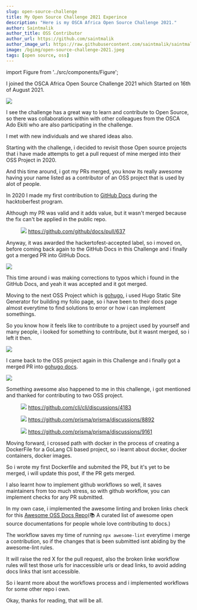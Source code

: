 ```yaml
---
slug: open-source-challenge
title: My Open Source Challenge 2021 Experince
description: "Here is my OSCA Africa Open Source Challenge 2021."
author: Saintmalik
author_title: OSS Contributor
author_url: https://github.com/saintmalik
author_image_url: https://raw.githubusercontent.com/saintmalik/saintmalik.me/master/static/images/saintmalik2.jpeg
image: /bgimg/open-source-challenge-2021.jpeg
tags: [open source, oss]
---
```


import Figure from '../src/components/Figure';

I joined the OSCA Africa Open Source Challenge 2021 which Started on 16th of August 2021.

<!--truncate-->

<picture>
  <source type="image/webp" srcset="/bgimg/open-source-challenge-2021.webp"/>
  <source type="image/jpeg" srcset="/bgimg/open-source-challenge-2021.jpeg"/>
  <img src="/bgimg/open-source-challenge-2021.jpeg"/>
</picture>


I see the challenge has a great way to learn and contribute to Open Source, so there was collaborations within with other colleagues from the OSCA Ado Ekiti who are also participating in the challenge.

I met with new individuals and we shared ideas also.

Starting with the challenge, i decided to revisit those Open source projects that i have made attempts to get a pull request of mine merged into their OSS Project in 2020.

And this time around, i got my PRs merged, you know its really awesome having your name listed as a contributor of an OSS project that is used by alot of people.

In 2020 I made my first contribution to [GitHub Docs](https://docs.github.com/) during the hacktoberfest program.

Although my PR was valid and it adds value, but it wasn't merged because the fix can't be applied in the public repo.

<Figure>
<picture>
  <source type="image/webp" srcset="/bgimg/github-broken.webp"/>
  <source type="image/jpg" srcset="/bgimg/github-broken.jpg"/>
  <img src="/bgimg/github-broken.jpg"/>
</picture>
  <a href="https://github.com/github/docs/pull/637">https://github.com/github/docs/pull/637</a>
  </Figure>

Anyway, it was awarded the hackertofest-accepted label, so i moved on, before coming back again to the GitHub Docs in this Challenge and i finally got a merged PR into GitHub Docs.

<picture>
  <source type="image/webp" srcset="/bgimg/github-merged.webp"/>
  <source type="image/jpg" srcset="/bgimg/github-merged.jpg"/>
  <img src="/bgimg/github-merged.jpg"/>
</picture>

This time around i was making corrections to typos which i found in the GitHub Docs, and yeah it was accepted and it got merged.

Moving to the next OSS Project which is [gohugo](https://gohugo.io/), i used Hugo Static Site Generator for building my folio page, so i have been to their docs page almost everytime to find solutions to error or how i can implement somethings.

So you know how it feels like to contribute to a project used by yourself and many people, i looked for something to contribute, but it wasnt merged, so i left it then.

<picture>
  <source type="image/webp" srcset="/bgimg/gohugo-notmerged.webp"/>
  <source type="image/jpg" srcset="/bgimg/gohugo-notmerged.jpg"/>
  <img src="/bgimg/gohugo-notmerged.jpg"/>
</picture>

I came back to the OSS project again in this Challenge and i finally got a merged PR into [gohugo docs](https://github.com/gohugoio/hugoDocs).

<picture>
  <source type="image/webp" srcset="/bgimg/gohugo-merged.webp"/>
  <source type="image/jpg" srcset="/bgimg/gohugo-merged.jpg"/>
  <img src="/bgimg/gohugo-merged.jpg"/>
</picture>

Something awesome also happened to me in this challenge, i got mentioned and thanked for contributing to two OSS project.

<Figure>
<picture>
  <source type="image/webp" srcset="/bgimg/cli mention.webp"/>
  <source type="image/jpg" srcset="/bgimg/cli mention.jpg"/>
  <img src="/bgimg/cli mention.jpg"/>
</picture>
  <a href="https://github.com/cli/cli/discussions/4183">https://github.com/cli/cli/discussions/4183</a>
  </Figure>
<Figure>
<picture>
  <source type="image/webp" srcset="/bgimg/prisma-mention.webp"/>
  <source type="image/jpg" srcset="/bgimg/prisma-mention.jpg"/>
  <img src="/bgimg/prisma-mention.jpg"/>
</picture>
  <a href="https://github.com/prisma/prisma/discussions/8892">https://github.com/prisma/prisma/discussions/8892</a>
  </Figure>
  <Figure>
<picture>
  <source type="image/webp" srcset="/bgimg/prisma 3.0.1.webp"/>
  <source type="image/jpg" srcset="/bgimg/prisma 3.0.1.jpg"/>
  <img src="/bgimg/prisma 3.0.1.jpg"/>
</picture>
  <a href="https://github.com/prisma/prisma/discussions/9161">https://github.com/prisma/prisma/discussions/9161</a>
  </Figure>

Moving forward, i crossed path with docker in the process of creating a DockerFile for a GoLang Cli based project, so i learnt about docker, docker containers, docker images.

So i wrote my first Dockerfile and submited the PR, but it's yet to be merged, i will update this post, if the PR gets merged.

I also learnt how to implement github workflows so well, it saves maintainers from too much stress, so with github workflow, you can implement checks for any PR submitted.

In my own case, i implemented the awesome linting and broken links check for this [Awesome OSS Docs Repo](https://github.com/saintmalik/awesome-oss-docs)(📚 A curated list of awesome open source documentations for people whole love contributing to docs.)

The workflow saves my time of running `npx awesome-lint` everytime i merge a contribution, so if the changes that is been submitted isnt abiding by the awesome-lint rules.

It will raise the red X for the pull request, also the broken linke workflow rules will test those urls for inaccessible urls or dead links, to avoid adding docs links that isnt accessible.

So i learnt more about the workflows process and i implemented workflows for some other repo i own.

Okay, thanks for reading, that will be all.